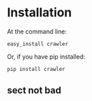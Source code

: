 # Installation

At the command line:

```
easy_install crawler
```

Or, if you have pip installed:

```bash
pip install crawler
```
## sect not bad